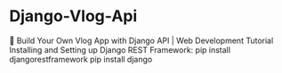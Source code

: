 # Django-Vlog-Api
🚀 Build Your Own Vlog App with Django API | Web Development Tutorial
Installing and Setting up Django REST Framework:
pip install djangorestframework
pip install django
